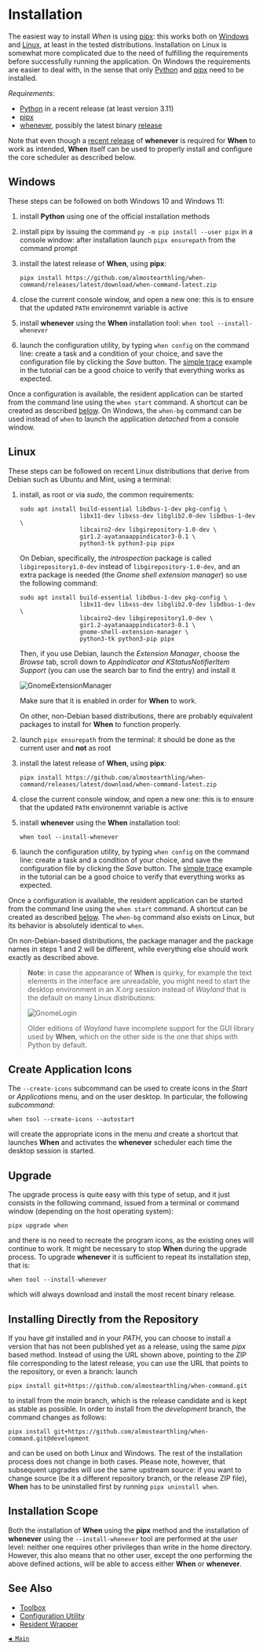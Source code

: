 # Installation

The easiest way to install _When_ is using [pipx](https://pipx.pypa.io/): this works both on [Windows](#windows) and [Linux](#linux), at least in the tested distributions. Installation on Linux is somewhat more complicated due to the need of fulfilling the requirements before successfully running the application. On Windows the requirements are easier to deal with, in the sense that only [Python](https://www.python.org/) and [pipx](https://pipx.pypa.io/) need to be installed.

_Requirements_:

* [Python](https://www.python.org/) in a recent release (at least version 3.11)
* [pipx](https://pipx.pypa.io/)
* [whenever](https://github.com/almostearthling/whenever), possibly the latest binary [release](https://github.com/almostearthling/whenever/releases)

Note that even though a [recent release](https://github.com/almostearthling/whenever/releases/latest) of **whenever** is required for **When** to work as intended, **When** itself can be used to properly install and configure the core scheduler as described below.


## Windows

These steps can be followed on both Windows 10 and Windows 11:

1. install **Python** using one of the official installation methods
2. install pipx by issuing the command `py -m pip install --user pipx` in a console window: after installation launch `pipx ensurepath` from the command prompt
3. install the latest release of **When**, using **pipx**:

   ```batch
   pipx install https://github.com/almostearthling/when-command/releases/latest/download/when-command-latest.zip
   ```

4. close the current console window, and open a new one: this is to ensure that the updated `PATH` environemnt variable is active
5. install **whenever** using the **When** installation tool: `when tool --install-whenever`
6. launch the configuration utility, by typing `when config` on the command line: create a task and a condition of your choice, and save the configuration file by clicking the _Save_ button. The [simple trace](tutorial.md#simple-trace) example in the tutorial can be a good choice to verify that everything works as expected.

Once a configuration is available, the resident application can be started from the command line using the `when start` command. A shortcut can be created as described [below](#create-application-icons). On Windows, the `when-bg` command can be used instead of `when` to launch the application _detached_ from a console window.


## Linux

These steps can be followed on recent Linux distributions that derive from Debian such as Ubuntu and Mint, using a terminal:

1. install, as root or via _sudo_, the common requirements:

   ```shell
   sudo apt install build-essential libdbus-1-dev pkg-config \
                    libx11-dev libxss-dev libglib2.0-dev libdbus-1-dev \
                    libcairo2-dev libgirepository-1.0-dev \
                    gir1.2-ayatanaappindicator3-0.1 \
                    python3-tk python3-pip pipx
   ```

   On Debian, specifically, the _introspection_ package is called `libgirepository1.0-dev` instead of `libgirepository-1.0-dev`, and an extra package is needed (the _Gnome shell extension manager_) so use the following command:

   ```shell
   sudo apt install build-essential libdbus-1-dev pkg-config \
                    libx11-dev libxss-dev libglib2.0-dev libdbus-1-dev \
                    libcairo2-dev libgirepository1.0-dev \
                    gir1.2-ayatanaappindicator3-0.1 \
                    gnome-shell-extension-manager \
                    python3-tk python3-pip pipx
   ```

   Then, if you use Debian, launch the _Extension Manager_, choose the _Browse_ tab, scroll down to _AppIndicator and KStatusNotifierItem Support_ (you can use the search bar to find the entry) and install it

   ![GnomeExtensionManager](graphics/install-linux-extmgr.png)

   Make sure that it is enabled in order for **When** to work.

   On other, non-Debian based distributions, there are probably equivalent packages to install for **When** to function properly.

2. launch `pipx ensurepath` from the terminal: it should be done as the current user and **not** as root
3. install the latest release of **When**, using **pipx**:

   ```shell
   pipx install https://github.com/almostearthling/when-command/releases/latest/download/when-command-latest.zip
   ```

4. close the current console window, and open a new one: this is to ensure that the updated `PATH` environemnt variable is active
5. install **whenever** using the **When** installation tool:

   ```shell
   when tool --install-whenever
   ```

6. launch the configuration utility, by typing `when config` on the command line: create a task and a condition of your choice, and save the configuration file by clicking the _Save_ button. The [simple trace](tutorial.md#simple-trace) example in the tutorial can be a good choice to verify that everything works as expected.

Once a configuration is available, the resident application can be started from the command line using the `when start` command. A shortcut can be created as described [below](#create-application-icons). The `when-bg` command also exists on Linux, but its behavior is absolutely identical to `when`.

On non-Debian-based distributions, the package manager and the package names in steps 1 and 2 will be different, while everything else should work exactly as described above.

> **Note**: in case the appearance of **When** is quirky, for example the text elements in the interface are unreadable, you might need to start the desktop environment in an _X.org_ session instead of _Wayland_ that is the default on many Linux distributions:
>
> ![GnomeLogin](graphics/install-gnome-login.png)
>
> Older editions of _Wayland_ have incomplete support for the GUI library used by **When**, which on the other side is the one that ships with Python by default.


## Create Application Icons

The `--create-icons` subcommand can be used to create icons in the _Start_ or _Applications_ menu, and on the user desktop. In particular, the following _subcommand_:

```shell
when tool --create-icons --autostart
```

will create the appropriate icons in the menu _and_ create a shortcut that launches **When** and activates the **whenever** scheduler each time the desktop session is started.


## Upgrade

The upgrade process is quite easy with this type of setup, and it just consists in the following command, issued from a terminal or command window (depending on the host operating system):

```shell
pipx upgrade when
```

and there is no need to recreate the program icons, as the existing ones will continue to work. It might be necessary to stop **When** during the upgrade process. To upgrade **whenever** it is sufficient to repeat its installation step, that is:

```shell
when tool --install-whenever
```

which will always download and install the most recent binary release.


## Installing Directly from the Repository

If you have _git_ installed and in your _PATH_, you can choose to install a version that has not been published yet as a release, using the same _pipx_ based method. Instead of using the URL shown above, pointing to the ZIP file corresponding to the latest release, you can use the URL that points to the repository, or even a branch: launch

```shell
pipx install git+https://github.com/almostearthling/when-command.git
```

to install from the _main_ branch, which is the release candidate and is kept as stable as possible. In order to install from the _development_ branch, the command changes as follows:

```shell
pipx install git+https://github.com/almostearthling/when-command.git@development
```

and can be used on both Linux and Windows. The rest of the installation process does not change in both cases. Please note, however, that subsequent upgrades will use the same upstream source: if you want to change source (be it a different repository branch, or the release ZIP file), **When** has to be uninstalled first by running `pipx uninstall when`.


## Installation Scope

Both the installation of **When** using the **pipx** method and the installation of **whenever** using the `--install-whenever` tool are performed at the _user_ level: neither one requires other privileges than write in the home directory. However, this also means that no other user, except the one performing the above defined actions, will be able to access either **When** or **whenever**.


## See Also

* [Toolbox](cli.md#toolbox)
* [Configuration Utility](cfgform.md)
* [Resident Wrapper](tray.md)


[`◀ Main`](main.md)

